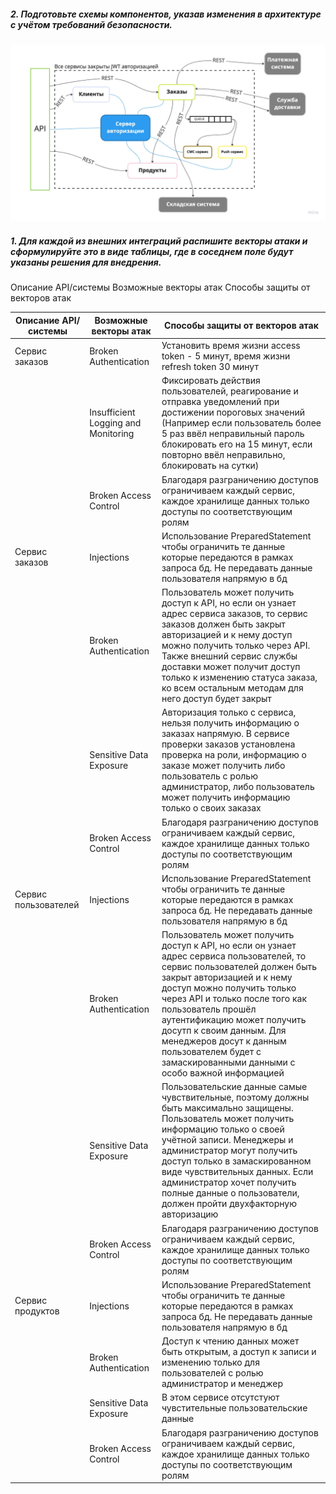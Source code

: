 ##### 2. Подготовьте схемы компонентов, указав изменения в архитектуре с учётом требований безопасности.
![alt tag](https://github.com/reddeveI/sb-architecture/blob/main/images/Microservices-integration-types-secured.jpg)

##### 1. Для каждой из внешних интеграций распишите векторы атаки и сформулируйте это в виде таблицы, где в соседнем поле будут указаны решения для внедрения.
Описание API/системы	Возможные векторы атак	Способы защиты от векторов атак

|Описание API/системы|Возможные векторы атак|Способы защиты от векторов атак|
|--------------------|----------------------|-------------------------------|
|Сервис заказов|Broken Authentication|Установить время жизни access token - 5 минут, время жизни refresh token 30 минут|
||Insufficient Logging and Monitoring|Фиксировать действия пользователей, реагирование и отправка уведомлений при достижении пороговых значений (Например если пользователь более 5 раз ввёл неправильный пароль блокировать его на 15 минут, если повторно ввёл неправильно, блокировать на сутки)|
||Broken Access Control|Благодаря разграничению доступов ограничиваем каждый сервис, каждое хранилище данных только доступы по соответствующим ролям|
|Сервис заказов|Injections|Использование PreparedStatement чтобы ограничить те данные которые передаются в рамках запроса бд. Не передавать данные пользователя напрямую в бд|
||Broken Authentication|Пользователь может получить доступ к API, но если он узнает адрес сервиса заказов, то сервис заказов должен быть закрыт авторизацией и к нему доступ можно получить только через API. Также внешний сервис службы доставки может получит доступ только к изменению статуса заказа, ко всем остальным методам для него доступ будет закрыт|
||Sensitive Data Exposure|Авторизация только с сервиса, нельзя получить информацию о заказах напрямую. В сервисе проверки заказов установлена проверка на роли, информацию о заказе может получить либо пользователь с ролью администратор, либо пользователь может получить информацию только о своих заказах|
||Broken Access Control|Благодаря разграничению доступов ограничиваем каждый сервис, каждое хранилище данных только доступы по соответствующим ролям|
|Сервис пользователей|Injections|Использование PreparedStatement чтобы ограничить те данные которые передаются в рамках запроса бд. Не передавать данные пользователя напрямую в бд|
||Broken Authentication|Пользователь может получить доступ к API, но если он узнает адрес сервиса пользователей, то сервис пользователей должен быть закрыт авторизацией и к нему доступ можно получить только через API и только после того как пользователь прошёл аутентификацию может получить досутп к своим данным. Для менеджеров досут к данным пользователем будет с замаскированными данными с особо важной информацией|
||Sensitive Data Exposure|Пользовательские данные самые чувствительные, поэтому должны быть максимально защищены. Пользователь может получить информацию только о своей учётной записи. Менеджеры и администратор могут получить доступ только в замаскированном виде чувствительных данных. Если администратор хочет получить полные данные о пользователи, должен пройти двухфакторную авторизацию|
||Broken Access Control|Благодаря разграничению доступов ограничиваем каждый сервис, каждое хранилище данных только доступы по соответствующим ролям|
|Сервис продуктов|Injections|Использование PreparedStatement чтобы ограничить те данные которые передаются в рамках запроса бд. Не передавать данные пользователя напрямую в бд|
||Broken Authentication|Доступ к чтению данных может быть открытым, а доступ к записи и изменению только для пользователей с ролью администратор и менеджер|
||Sensitive Data Exposure|В этом сервисе отсутстуют чувстительные пользовательские данные|
||Broken Access Control|Благодаря разграничению доступов ограничиваем каждый сервис, каждое хранилище данных только доступы по соответствующим ролям|

